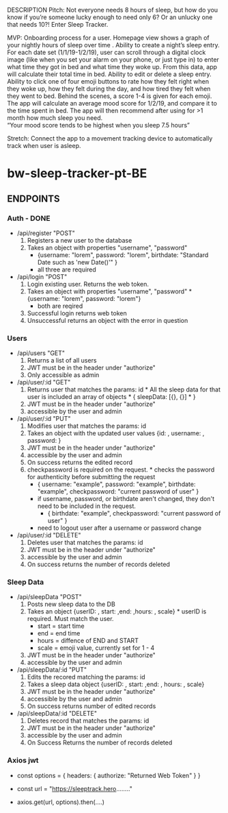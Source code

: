 DESCRIPTION
Pitch:
Not everyone needs 8 hours of sleep, but how do you know if you’re someone lucky enough to need only 6? Or an unlucky one that 
needs 10?! Enter Sleep Tracker.

MVP:
Onboarding process for a user.
Homepage view shows a graph of your nightly hours of sleep over time .
Ability to create a night’s sleep entry. For each date set (1/1/19-1/2/19), 
user can scroll through a digital clock image 
(like when you set your alarm on your phone, or just type in) to enter what time they got in bed and what time they woke up. 
From this data, app will calculate their total time in bed.
Ability to edit or delete a sleep entry.
Ability to click one of four emoji buttons to rate how they felt right when they woke up, how they felt during the day, 
and how tired they felt when they went to bed. Behind the scenes, a score 1-4 is given for each emoji. 
The app will calculate an average mood score for 1/2/19, and compare it to the time spent in bed. 
The app will then recommend after using for >1 month how much sleep you need.  
“Your mood score tends to be highest when you sleep 7.5 hours”

Stretch: Connect the app to a movement tracking device to automatically track when user is asleep.



# bw-sleep-tracker-pt-BE

## ENDPOINTS

### Auth - DONE 

* /api/register "POST"
	1. Registers a new user to the database
  2. Takes an object with properties "username", "password"
	  * {username: "lorem", password: "lorem", birthdate: "Standard Date such as 'new Date()'" }
	  * all three are required
* /api/login "POST"
  1. Login existing user. Returns the web token. 
	2. Takes an object with properties "username", "password"
	  * {username: "lorem", password: "lorem"}
		* both are reqired
	3. Successful login returns web token
	4. Unsuccessful returns an object with the error in question 

### Users

* /api/users "GET"
  1. Returns a list of all users
	2. JWT must be in the header under "authorize"
	3. Only accessible as admin
* /api/user/:id "GET" 
	1. Returns user that matches the params: id
	  * All the sleep data for that user is included an array of objects
			* {
					sleepData: [{}, {}]
			* }
	2. JWT must be in the header under "authorize"
	3. accessible by the user and admin
* /api/user/:id "PUT"
  1. Modifies user that matches the params: id
	2. Takes an object with the updated user values {id: , username: , password: }
	3. JWT must be in the header under "authorize"
	4. accessible by the user and admin
	5. On success returns the edited record
	6. checkpassword is required on the request.
	  * checks the password for authenticity before submitting the request
		  * {
					username: "example",
					password: "example",
					birthdate: "example",
					checkpassword: "current password of user"
			  }
		* if username, password, or birthdate aren't changed, they don't need to be included in the request.
			* {
					birthdate: "example",
					checkpassword: "current password of user"
			  }
		* need to logout user after a username or password change
* /api/user/:id "DELETE"
  1. Deletes user that matches the params: id
	2. JWT must be in the header under "authorize"
	3. accessible by the user and admin
	4. On success returns the number of records deleted

### Sleep Data

* /api/sleepData "POST"
  1. Posts new sleep data to the DB
	2. Takes an object {userID: , start: ,end: ,hours: , scale}
	  * userID is required. Must match the user. 
		* start = start time
		* end = end time
		* hours = diffence of END and START
		* scale = emoji value, currently set for 1 - 4
	3. JWT must be in the header under "authorize"
	4. accessible by the user and admin
* /api/sleepData/:id "PUT"
  1. Edits the recored matching the params: id
	2. Takes a sleep data object {userID: , start: ,end: , hours: , scale}
	3. JWT must be in the header under "authorize"
	4. accessible by the user and admin
	5. On success returns number of edited records 
* /api/sleepData/:id "DELETE"
  1. Deletes record that matches the params: id
	2. JWT must be in the header under "authorize"
	3. accessible by the user and admin
	4. On Success Returns the number of records deleted

### Axios jwt

* const options = {
		headers: {
			authorize: "Returned Web Token"
		}
 }

* const url = "https://sleeptrack.hero........"
* axios.get(url, options).then(....)

